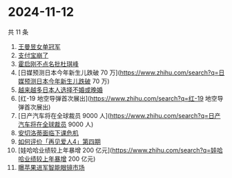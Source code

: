 # 2024-11-12

共 11 条

<!-- BEGIN ZHIHUSEARCH -->
<!-- 最后更新时间 Tue Nov 12 2024 06:13:13 GMT+0800 (China Standard Time) -->
1. [王曼昱女单冠军](https://www.zhihu.com/search?q=王曼昱女单冠军)
1. [支付宝崩了](https://www.zhihu.com/search?q=支付宝崩了)
1. [霍启刚不点名批杜琪峰](https://www.zhihu.com/search?q=霍启刚不点名批杜琪峰)
1. [日媒预测日本今年新生儿跌破 70 万](https://www.zhihu.com/search?q=日媒预测日本今年新生儿跌破 70 万)
1. [越来越多日本人选择不婚或晚婚](https://www.zhihu.com/search?q=越来越多日本人选择不婚或晚婚)
1. [红-19 地空导弹首次展出](https://www.zhihu.com/search?q=红-19 地空导弹首次展出)
1. [日产汽车将在全球裁员 9000 人](https://www.zhihu.com/search?q=日产汽车将在全球裁员 9000 人)
1. [安切洛蒂面临下课危机](https://www.zhihu.com/search?q=安切洛蒂面临下课危机)
1. [如何评价「再见爱人4」第四期](https://www.zhihu.com/search?q=如何评价「再见爱人4」第四期)
1. [娃哈哈业绩较上年暴增 200 亿元](https://www.zhihu.com/search?q=娃哈哈业绩较上年暴增 200 亿元)
1. [曝苹果进军智能眼镜市场](https://www.zhihu.com/search?q=曝苹果进军智能眼镜市场)
<!-- END ZHIHUSEARCH -->
